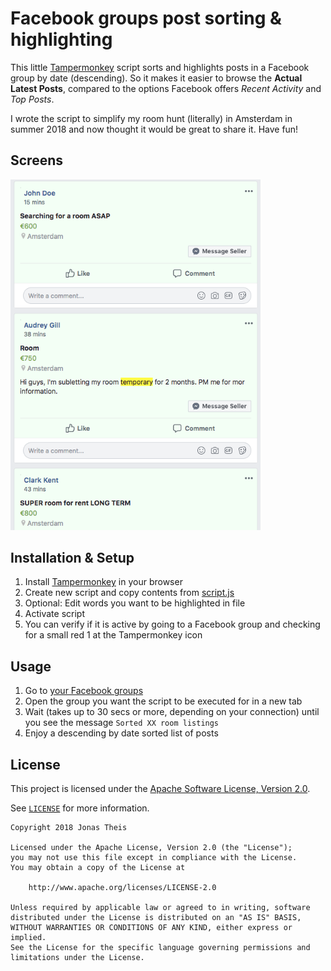 # Facebook groups post sorting & highlighting

This little [Tampermonkey](https://tampermonkey.net/) script sorts and highlights posts in a Facebook group by date (descending). So it makes it easier to browse the **Actual Latest Posts**, compared to the options Facebook offers *Recent Activity* and *Top Posts*.

I wrote the script to simplify my room hunt (literally) in Amsterdam in summer 2018 and now thought it would be great to share it. Have fun!

## Screens
<span><img src="assets/screen.png?raw=true" width="400px" /></span>

## Installation & Setup

1. Install [Tampermonkey](https://tampermonkey.net/) in your browser
2. Create new script and copy contents from [script.js](script.js)
3. Optional: Edit words you want to be highlighted in file
4. Activate script
5. You can verify if it is active by going to a Facebook group and checking for a small red 1 at the Tampermonkey icon

## Usage

1. Go to [your Facebook groups](https://www.facebook.com/groups/)
2. Open the group you want the script to be executed for in a new tab
3. Wait (takes up to 30 secs or more, depending on your connection) until you see the message `Sorted XX room listings`
4. Enjoy a descending by date sorted list of posts

## License

This project is licensed under the [Apache Software License, Version 2.0](http://www.apache.org/licenses/LICENSE-2.0).

See [`LICENSE`](LICENSE) for more information.

    Copyright 2018 Jonas Theis

    Licensed under the Apache License, Version 2.0 (the "License");
    you may not use this file except in compliance with the License.
    You may obtain a copy of the License at

        http://www.apache.org/licenses/LICENSE-2.0

    Unless required by applicable law or agreed to in writing, software
    distributed under the License is distributed on an "AS IS" BASIS,
    WITHOUT WARRANTIES OR CONDITIONS OF ANY KIND, either express or implied.
    See the License for the specific language governing permissions and
    limitations under the License.
